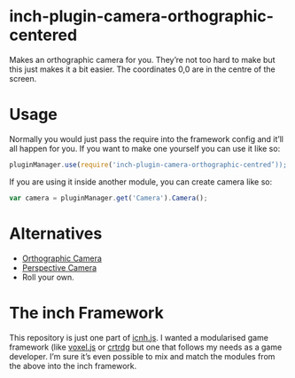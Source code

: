 # inch-plugin-camera-orthographic-centered
Makes an orthographic camera for you. They’re not too hard to make but this just makes it a bit easier. The coordinates 0,0 are in the centre of the screen.

# Usage
Normally you would just pass the require into the framework config and it’ll all happen for you. If you want to make one yourself you can use it like so:

```javascript
pluginManager.use(require('inch-plugin-camera-orthographic-centred’));
```

If you are using it inside another module, you can create camera like so:

```javascript
var camera = pluginManager.get('Camera').Camera();
```

# Alternatives
- [Orthographic Camera](https://github.com/distributedlife/inch-plugin-camera-orthographic)
- [Perspective Camera](https://github.com/distributedlife/inch-plugin-camera-perspective)
- Roll your own.

# The inch Framework
This repository is just one part of [icnh.js](https://github.com/distributedlife/inch.js). I wanted a modularised game framework (like [voxel.js](http://voxeljs.com) or [crtrdg](http://crtrdg.com/) but one that follows my needs as a game developer. I’m sure it’s even possible to mix and match the modules from the above into the inch framework.